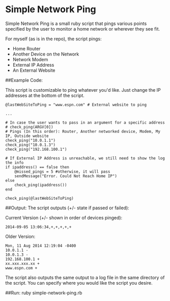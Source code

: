 Simple Network Ping
=============

Simple Network Ping is a small ruby script that pings various points specified by the user to monitor a home network or wherever they see fit.

For myself (as is in the repo), the script pings:

* Home Router
* Another Device on the Network 
* Network Modem
* External IP Address
* An External Website

##Example Code:

This script is customizable to ping whatever you'd like. Just change the IP addresses at the bottom of the script.
	
	@lastWebSiteToPing = "www.espn.com" # External website to ping
	
	...
	
	# In case the user wants to pass in an argument for a specific address
	# check_ping(ARGV[0])
	# Pings (In this order): Router, Another networked device, Modem, My IP, Outside website
	check_ping("10.0.1.1")
	check_ping("10.0.1.3")
	check_ping("192.168.100.1")

	# If External IP Address is unreachable, we still need to show the log the info
	if ipaddress() == false then
		@missed_pings = 5 #otherwise, it will pass
		sendMessage("Error. Could Not Reach Home IP")
	else
		check_ping(ipaddress())
	end

	check_ping(@lastWebSiteToPing)
	
##Output:
The script outputs (+/- state if passed or failed):

Current Version (+/- shown in order of devices pinged):

	2014-09-05 13:06:34,+,+,+,+,+

Older Version:

	Mon, 11 Aug 2014 12:19:04 -0400
	10.0.1.1 -
	10.0.1.3 -
	192.168.100.1 +
	xx.xxx.xxx.xx +
	www.espn.com +

The script also outputs the same output to a log file in the same directory of the script. You can specify where you would like the script you desire.

##Run:
	ruby simple-network-ping.rb
